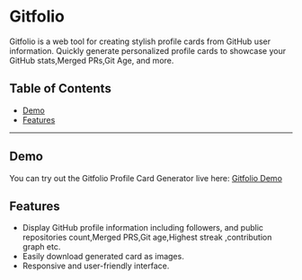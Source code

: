 # Gitfolio 

Gitfolio is a web tool for creating stylish profile cards from GitHub user information. Quickly generate personalized profile cards to showcase your GitHub stats,Merged PRs,Git Age, and more.

## Table of Contents
- [Demo](#demo)
- [Features](#features)


---

## Demo
You can try out the Gitfolio Profile Card Generator live here: [Gitfolio Demo](https://git-folio-weld.vercel.app)

## Features
- Display GitHub profile information including followers, and public repositories count,Merged PRS,Git age,Highest streak ,contribution graph etc.
- Easily download generated card as images.
- Responsive and user-friendly interface.
